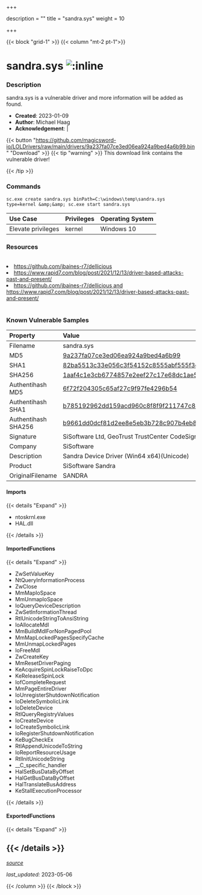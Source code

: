 +++

description = ""
title = "sandra.sys"
weight = 10

+++


{{< block "grid-1" >}}
{{< column "mt-2 pt-1">}}


# sandra.sys ![:inline](/images/twitter_verified.png) 


### Description

sandra.sys is a vulnerable driver and more information will be added as found.

- **Created**: 2023-01-09
- **Author**: Michael Haag
- **Acknowledgement**:  | [](https://twitter.com/)

{{< button "https://github.com/magicsword-io/LOLDrivers/raw/main/drivers/9a237fa07ce3ed06ea924a9bed4a6b99.bin" "Download" >}}
{{< tip "warning" >}}
This download link contains the vulnerable driver!

{{< /tip >}}

### Commands

```
sc.exe create sandra.sys binPath=C:\windows\temp\sandra.sys type=kernel &amp;&amp; sc.exe start sandra.sys
```

| Use Case | Privileges | Operating System | 
|:---- | ---- | ---- |
| Elevate privileges | kernel | Windows 10 |

### Resources
<br>
<li><a href=" https://github.com/jbaines-r7/dellicious"> https://github.com/jbaines-r7/dellicious</a></li>
<li><a href=" https://www.rapid7.com/blog/post/2021/12/13/driver-based-attacks-past-and-present/"> https://www.rapid7.com/blog/post/2021/12/13/driver-based-attacks-past-and-present/</a></li>
<li><a href="https://github.com/jbaines-r7/dellicious and https://www.rapid7.com/blog/post/2021/12/13/driver-based-attacks-past-and-present/">https://github.com/jbaines-r7/dellicious and https://www.rapid7.com/blog/post/2021/12/13/driver-based-attacks-past-and-present/</a></li>
<br>

### Known Vulnerable Samples

| Property           | Value |
|:-------------------|:------|
| Filename           | sandra.sys |
| MD5                | [9a237fa07ce3ed06ea924a9bed4a6b99](https://www.virustotal.com/gui/file/9a237fa07ce3ed06ea924a9bed4a6b99) |
| SHA1               | [82ba5513c33e056c3f54152c8555abf555f3e745](https://www.virustotal.com/gui/file/82ba5513c33e056c3f54152c8555abf555f3e745) |
| SHA256             | [1aaf4c1e3cb6774857e2eef27c17e68dc1ae577112e4769665f516c2e8c4e27b](https://www.virustotal.com/gui/file/1aaf4c1e3cb6774857e2eef27c17e68dc1ae577112e4769665f516c2e8c4e27b) |
| Authentihash MD5   | [6f72f204305c65af27c9f97fe4296b54](https://www.virustotal.com/gui/search/authentihash%253A6f72f204305c65af27c9f97fe4296b54) |
| Authentihash SHA1  | [b785192962dd159acd960c8f8f9f211747c83610](https://www.virustotal.com/gui/search/authentihash%253Ab785192962dd159acd960c8f8f9f211747c83610) |
| Authentihash SHA256| [b9661dd0dcf81d2ee8e5eb3b728c907b4eb861806971051ad772f7fe4d09eb6a](https://www.virustotal.com/gui/search/authentihash%253Ab9661dd0dcf81d2ee8e5eb3b728c907b4eb861806971051ad772f7fe4d09eb6a) |
| Signature         | SiSoftware Ltd, GeoTrust TrustCenter CodeSigning CA I, GeoTrust   |
| Company           | SiSoftware |
| Description       | Sandra Device Driver (Win64 x64)(Unicode) |
| Product           | SiSoftware Sandra |
| OriginalFilename  | SANDRA |


#### Imports
{{< details "Expand" >}}
* ntoskrnl.exe
* HAL.dll

{{< /details >}}
#### ImportedFunctions
{{< details "Expand" >}}
* ZwSetValueKey
* NtQueryInformationProcess
* ZwClose
* MmMapIoSpace
* MmUnmapIoSpace
* IoQueryDeviceDescription
* ZwSetInformationThread
* RtlUnicodeStringToAnsiString
* IoAllocateMdl
* MmBuildMdlForNonPagedPool
* MmMapLockedPagesSpecifyCache
* MmUnmapLockedPages
* IoFreeMdl
* ZwCreateKey
* MmResetDriverPaging
* KeAcquireSpinLockRaiseToDpc
* KeReleaseSpinLock
* IofCompleteRequest
* MmPageEntireDriver
* IoUnregisterShutdownNotification
* IoDeleteSymbolicLink
* IoDeleteDevice
* RtlQueryRegistryValues
* IoCreateDevice
* IoCreateSymbolicLink
* IoRegisterShutdownNotification
* KeBugCheckEx
* RtlAppendUnicodeToString
* IoReportResourceUsage
* RtlInitUnicodeString
* __C_specific_handler
* HalSetBusDataByOffset
* HalGetBusDataByOffset
* HalTranslateBusAddress
* KeStallExecutionProcessor

{{< /details >}}
#### ExportedFunctions
{{< details "Expand" >}}

{{< /details >}}
-----



[*source*](https://github.com/magicsword-io/LOLDrivers/tree/main/yaml/sandra.yaml)

*last_updated:* 2023-05-06








{{< /column >}}
{{< /block >}}
